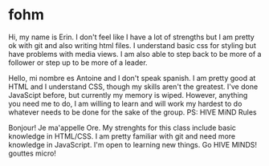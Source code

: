 # fohm

Hi, my name is Erin. I don't feel like I have a lot of strengths but I am pretty ok with git and also writing html files. I understand basic css for styling but have problems with media views. I am also able to step back to be more of a follower or step up to be more of a leader. 

Hello, mi nombre es Antoine and I don't speak spanish. I am pretty good at HTML and I understand CSS, though my skills aren't the greatest. I've done JavaScipt before, but currently my memory is wiped. However, anything you need me to do, I am willing to learn and will work my hardest to do whatever needs to be done for the sake of the group. PS: HIVE MiND Rules

Bonjour! Je ma'appelle Ore. My strenghts for this class include basic knowledge in HTML/CSS. I am pretty familiar with git and need more knowledge in JavaScript. I'm open to learning new things. Go HIVE MINDS!
gouttes micro!